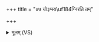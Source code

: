 +++
title = "०७ यो३प्स्व\uf184ग्निरति तम्"

+++
<details><summary>मूलम् (VS)</summary>

यो॒३॒॑प्स्व१॒॑ग्निरति॒ तं सृ॑जामि म्रो॒कं ख॒निं त॑नू॒दूषि॑म् ॥
</details>